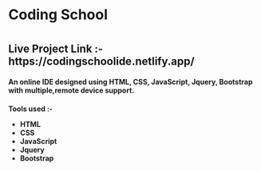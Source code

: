 <h1>Coding School<h1>
<h2> Live Project Link :-  https://codingschoolide.netlify.app/ </h2>
<h4>An online IDE designed using HTML, CSS, JavaScript, Jquery, Bootstrap with multiple,remote device support.</h4>

<h4>Tools used :-
    <ul>
    <li>HTML</li>
    <li>CSS</li>
    <li>JavaScript</li>
    <li>Jquery</li>
    <li>Bootstrap</li>
    </ul>
</h4>
                